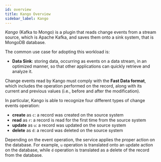 ```yaml
---
id: overview
title: Kango Overview
sidebar_label: Kango
---
```



_Kango_ (Kafka to Mongo) is a plugin that reads change events from a stream source,
which is Apache Kafka, and saves them onto a sink system, that is MongoDB database.

The common use case for adopting this workload is:
- **Data Sink**: storing data, occurring as events on a data stream, in an optimized manner, so that other applications can quickly retrieve and analyze it.

Change events read by Kango must comply with the **Fast Data format**, which includes the operation performed on the record, along with its current and previous values (i.e., before and after the modification).

In particular, Kango is able to recognize four different types of change events
operation:

- **create** as `c`: a record was created on the source system
- **read** as `r`: a record is read for the first time from the source system
- **update** as `u`: a record was updated on the source system
- **delete** as `d`: a record was deleted on the source system

Depending on the event operation, the service applies the proper action on the database.
For example, `u` operation is translated onto an update action on the database, while
`d` operation is translated as a delete of the record from the database.
